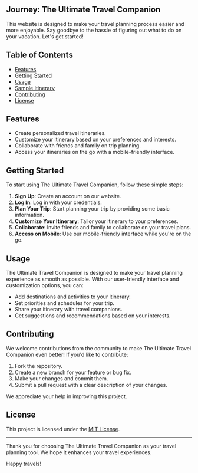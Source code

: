 ## Journey: The Ultimate Travel Companion

This website is designed to make your travel planning process easier and more enjoyable. Say goodbye to the hassle of figuring out what to do on your vacation. Let's get started!

## Table of Contents
- [Features](#features)
- [Getting Started](#getting-started)
- [Usage](#usage)
- [Sample Itinerary](#sample-itinerary)
- [Contributing](#contributing)
- [License](#license)

## Features
- Create personalized travel itineraries.
- Customize your itinerary based on your preferences and interests.
- Collaborate with friends and family on trip planning.
- Access your itineraries on the go with a mobile-friendly interface.

## Getting Started
To start using The Ultimate Travel Companion, follow these simple steps:

1. **Sign Up**: Create an account on our website.
2. **Log In**: Log in with your credentials.
3. **Plan Your Trip**: Start planning your trip by providing some basic information.
4. **Customize Your Itinerary**: Tailor your itinerary to your preferences.
5. **Collaborate**: Invite friends and family to collaborate on your travel plans.
6. **Access on Mobile**: Use our mobile-friendly interface while you're on the go.

## Usage
The Ultimate Travel Companion is designed to make your travel planning experience as smooth as possible. With our user-friendly interface and customization options, you can:

- Add destinations and activities to your itinerary.
- Set priorities and schedules for your trip.
- Share your itinerary with travel companions.
- Get suggestions and recommendations based on your interests.

## Contributing
We welcome contributions from the community to make The Ultimate Travel Companion even better! If you'd like to contribute:

1. Fork the repository.
2. Create a new branch for your feature or bug fix.
3. Make your changes and commit them.
4. Submit a pull request with a clear description of your changes.

We appreciate your help in improving this project.

## License
This project is licensed under the [MIT License](LICENSE).

---

Thank you for choosing The Ultimate Travel Companion as your travel planning tool. We hope it enhances your travel experiences.

Happy travels!
